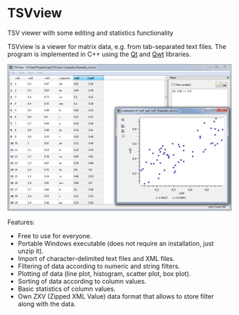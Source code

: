 # TSVview
TSV viewer with some editing and statistics functionality

TSVview is a viewer for matrix data, e.g. from tab-separated text files. The program is implemented in C++ using the [Qt](http://qt-project.org/) and [Qwt](http://qwt.sourceforge.net/) libraries.


![Alt text](/doc/TSVview.png)


Features:

 * Free to use for everyone.
 * Portable Windows executable (does not require an installation, just unzip it).
 * Import of character-delimited text files and XML files.
 * Filtering of data according to numeric and string filters.
 * Plotting of data (line plot, histogram, scatter plot, box plot).
 * Sorting of data according to column values.
 * Basic statistics of column values.
 * Own ZXV (Zipped XML Value) data format that allows to store filter along with the data.

